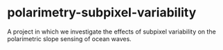 # polarimetry-subpixel-variability
A project in which we investigate the effects of subpixel variability on the polarimetric slope sensing of ocean waves.
